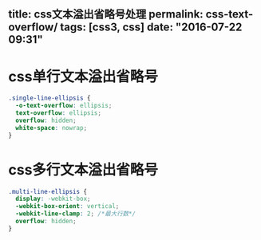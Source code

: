 title: css文本溢出省略号处理
permalink: css-text-overflow/
tags: [css3, css]
date: "2016-07-22 09:31"
---

# css单行文本溢出省略号
```css
.single-line-ellipsis {
  -o-text-overflow: ellipsis;
  text-overflow: ellipsis;
  overflow: hidden;
  white-space: nowrap;
}
```

# css多行文本溢出省略号

```css
.multi-line-ellipsis {
  display: -webkit-box;
  -webkit-box-orient: vertical;
  -webkit-line-clamp: 2; /*最大行数*/
  overflow: hidden;
}
```
